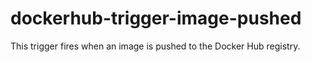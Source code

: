 # dockerhub-trigger-image-pushed

This trigger fires when an image is pushed to the Docker Hub registry.